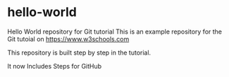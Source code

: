 # hello-world
Hello World repository for Git tutorial
This is an example repository for the Git tutoial on https://www.w3schools.com

This repository is built step by step in the tutorial.

It now Includes Steps for GitHub
